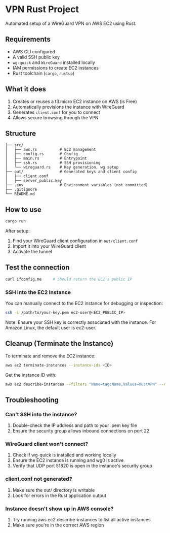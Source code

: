# VPN Rust Project

Automated setup of a WireGuard VPN on AWS EC2 using Rust.

## Requirements

- AWS CLI configured
- A valid SSH public key
- `wg-quick` and `WireGuard` installed locally
- IAM permissions to create EC2 instances
- Rust toolchain (`cargo`, `rustup`)

## What it does

1. Creates or reuses a t3.micro EC2 instance on AWS (is Free)
2. Automatically provisions the instance with WireGuard
3. Generates `client.conf` for you to connect
4. Allows secure browsing through the VPN

## Structure

```
├── src/
│   ├── aws.rs          # EC2 management
│   ├── config.rs       # Config
│   ├── main.rs         # Entrypoint
│   ├── ssh.rs          # SSH provisioning
│   └── wireguard.rs    # Key generation, wg setup
├── out/                # Generated keys and client config
│   ├── client.conf
│   ├── server_public.key
├── .env                # Environment variables (not committed)
├── .gitignore
└── README.md
```

## How to use

```bash
cargo run
```
After setup:
1. Find your WireGuard client configuration in `out/client.conf`
2. Import it into your WireGuard client
3. Activate the tunnel

## Test the connection

```bash
curl ifconfig.me     # Should return the EC2's public IP
```

### SSH into the EC2 Instance

You can manually connect to the EC2 instance for debugging or inspection:
```bash
ssh -i /path/to/your-key.pem ec2-user@<EC2_PUBLIC_IP>
```
Note: Ensure your SSH key is correctly associated with the instance. For Amazon Linux, the default user is ec2-user.

## Cleanup (Terminate the Instance)

To terminate and remove the EC2 instance:
```bash
aws ec2 terminate-instances --instance-ids <ID>
```
Get the instance ID with:
```bash
aws ec2 describe-instances --filters "Name=tag:Name,Values=RustVPN" --query "Reservations[*].Instances[*].InstanceId" --output text
```

## Troubleshooting
### Can't SSH into the instance?
1. Double-check the IP address and path to your .pem key file
2. Ensure the security group allows inbound connections on port 22

### WireGuard client won't connect?
1. Check if wg-quick is installed and working locally
2. Ensure the EC2 instance is running and wg0 is active
3. Verify that UDP port 51820 is open in the instance's security group

### client.conf not generated?
1. Make sure the out/ directory is writable
2. Look for errors in the Rust application output

### Instance doesn't show up in AWS console?
1. Try running aws ec2 describe-instances to list all active instances
2. Make sure you're in the correct AWS region